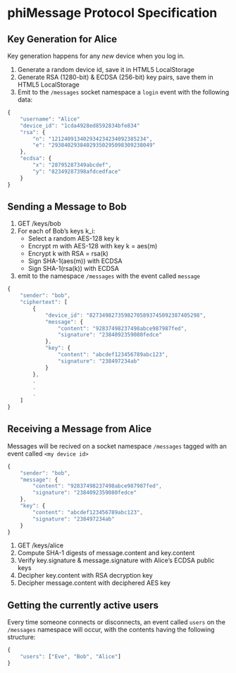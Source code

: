 # phiMessage Protocol Specification

## Key Generation for Alice

Key generation happens for any *new* device when you log in.

1. Generate a random device id, save it in HTML5 LocalStorage
2. Generate RSA (1280-bit) & ECDSA (256-bit) key pairs, save them in HTML5 LocalStorage
3. Emit to the `/messages` socket namespace a `login` event with the following data:

```javascript
{
    "username": "Alice"
    "device_id": "1cda4928ed8592834bfe834"
    "rsa": {
        "n": "121240913402934234234092385234",
        "e": "29384029384029350295098309238049"
    },
    "ecdsa": {
        "x": "28795287349abcdef",
        "y": "82349287398afdcedface"
    }
}
```

## Sending a Message to Bob

1. GET /keys/bob
2. For each of Bob’s keys k_i:
   * Select a random AES-128 key k
   * Encrypt m with AES-128 with key k = aes(m)
   * Encrypt k with RSA  = rsa(k)
   * Sign SHA-1(aes(m)) with ECDSA
   * Sign SHA-1(rsa(k)) with ECDSA
3. emit to the namespace `/messages` with the event called `message`

```javascript
{
    "sender": "bob",
    "ciphertext": [
        {
            "device_id": "82734982735982705893745092387405298",
            "message": {
                "content": "92837498237498abce987987fed",
                "signature": "2384092359080fedce"
            },
            "key": {
                "content": "abcdef123456789abc123",
                "signature": "238497234ab"
            }
        },
        .
        .
        .
    ]
}
```

## Receiving a Message from Alice

Messages will be recived on a socket namespace `/messages` tagged with an event called `<my device id>`

```javascript
{
    "sender": "bob",
    "message": {
        "content": "92837498237498abce987987fed",
        "signature": "2384092359080fedce"
    },
    "key": {
        "content": "abcdef123456789abc123",
        "signature": "238497234ab"
    }
}
```

1. GET /keys/alice
2. Compute SHA-1 digests of message.content and key.content
3. Verify key.signature & message.signature with Alice’s ECDSA public keys
4. Decipher key.content with RSA decryption key
5. Decipher message.content with deciphered AES key

## Getting the currently active users

Every time someone connects or disconnects, an event called `users` on the
`/messages` namespace will occur, with the contents having the following
structure:

```javascript
{
    "users": ["Eve", "Bob", "Alice"]
}
```

